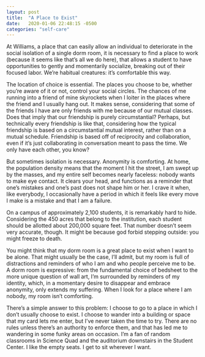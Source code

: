 ```yaml
---
layout: post
title:  "A Place to Exist"
date:   2020-01-06 22:48:15 -0500
categories: "self-care"
---
```


At Williams, a place that can easily allow an individual to deteriorate in the social isolation of a single dorm room, it is necessary to find a place to work (because it seems like that’s all we do here), that allows a student to have opportunities to gently and momentarily socialize, breaking out of their focused labor. We’re habitual creatures: it’s comfortable this way.

The location of choice is essential. The places you choose to be, whether you’re aware of it or not, control your social circles. The chances of me running into a friend of mine skyrockets when I loiter in the places where the friend and I usually hang out. It makes sense, considering that some of the friends I have are only friends with me because of our mutual classes. Does that imply that our friendship is purely circumstantial? Perhaps, but technically every friendship is like that, considering how the typical friendship is based on a circumstantial mutual interest, rather than on a mutual schedule. Friendship is based off of reciprocity and collaboration, even if it’s just collaborating in conversation meant to pass the time. We only have each other, you know?
<!-- more -->

But sometimes isolation is necessary. Anonymity is comforting. At home, the population density means that the moment I hit the street, I am swept up by the masses, and my entire self becomes nearly faceless: nobody wants to make eye contact. It clears your head, and functions as a reminder that one’s mistakes and one’s past does not shape him or her. I crave it when, like everybody, I occasionally have a period in which it feels like every move I make is a mistake and that I am a failure.

On a campus of approximately 2,100 students, it is remarkably hard to hide. Considering the 450 acres that belong to the institution, each student should be allotted about 200,000 square feet. That number doesn’t seem very accurate, though. It might be because god forbid stepping outside: you might freeze to death. 

You might think that my dorm room is a great place to exist when I want to be alone. That might usually be the case, I’ll admit, but my room is full of distractions and reminders of who I am and who people perceive me to be. A dorm room is expressive: from the fundamental choice of bedsheet to the more unique question of wall art, I’m surrounded by reminders of my identity, which, in a momentary desire to disappear and embrace anonymity, only extends my suffering. When I look for a place where I am nobody, my room isn’t comforting.

There’s a simple answer to this problem: I choose to go to a place in which I don’t usually choose to exist. I choose to wander into a building or space that my card lets me enter, but I’ve never taken the time to try. There are no rules unless there’s an authority to enforce them, and that has led me to wandering in some funky areas on occasion. I’m a fan of random classrooms in Science Quad and the auditorium downstairs in the Student Center. I like the empty seats. I get to sit wherever I want.